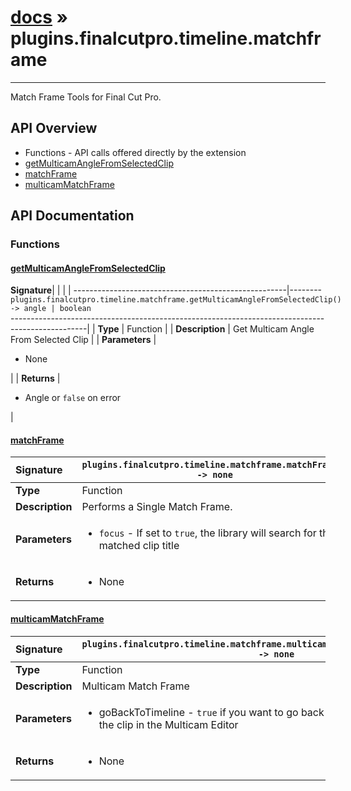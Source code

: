 # [docs](index.md) » plugins.finalcutpro.timeline.matchframe
---

Match Frame Tools for Final Cut Pro.

## API Overview
* Functions - API calls offered directly by the extension
 * [getMulticamAngleFromSelectedClip](#getmulticamanglefromselectedclip)
 * [matchFrame](#matchframe)
 * [multicamMatchFrame](#multicammatchframe)

## API Documentation

### Functions

#### [getMulticamAngleFromSelectedClip](#getmulticamanglefromselectedclip)
| <span style="float: left;">**Signature**</span> | <span style="float: left;">`plugins.finalcutpro.timeline.matchframe.getMulticamAngleFromSelectedClip() -> angle | boolean` </span>                                                          |
| -----------------------------------------------------|---------------------------------------------------------------------------------------------------------|
| **Type**                                             | Function |
| **Description**                                      | Get Multicam Angle From Selected Clip |
| **Parameters**                                       | <ul><li>None</li></ul> |
| **Returns**                                          | <ul><li>Angle or <code>false</code> on error</li></ul> |

#### [matchFrame](#matchframe)
| <span style="float: left;">**Signature**</span> | <span style="float: left;">`plugins.finalcutpro.timeline.matchframe.matchFrame() -> none` </span>                                                          |
| -----------------------------------------------------|---------------------------------------------------------------------------------------------------------|
| **Type**                                             | Function |
| **Description**                                      | Performs a Single Match Frame. |
| **Parameters**                                       | <ul><li><code>focus</code>  - If set to <code>true</code>, the library will search for the matched clip title</li></ul> |
| **Returns**                                          | <ul><li>None</li></ul> |

#### [multicamMatchFrame](#multicammatchframe)
| <span style="float: left;">**Signature**</span> | <span style="float: left;">`plugins.finalcutpro.timeline.matchframe.multicamMatchFrame(goBackToTimeline) -> none` </span>                                                          |
| -----------------------------------------------------|---------------------------------------------------------------------------------------------------------|
| **Type**                                             | Function |
| **Description**                                      | Multicam Match Frame |
| **Parameters**                                       | <ul><li>goBackToTimeline - <code>true</code> if you want to go back to the timeline after opening the clip in the Multicam Editor</li></ul> |
| **Returns**                                          | <ul><li>None</li></ul> |

